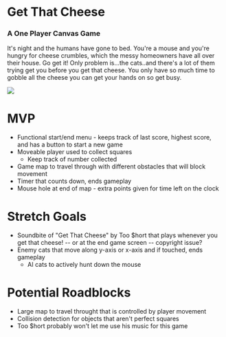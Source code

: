 # Get That Cheese
### A One Player Canvas Game

It's night and the humans have gone to bed. You're a mouse and you're hungry for cheese crumbles, which the messy homeowners have all over their house. Go get it! Only problem is...the cats..and there's a lot of them trying get you before you get that cheese. You only have so much time to gobble all the cheese you can get your hands on so get busy.

![](https://i.imgur.com/NMFtuvi.png)

# MVP
* Functional start/end menu - keeps track of last score, highest score, and has a button to start a new game
* Moveable player used to collect squares
    * Keep track of number collected
* Game map to travel through with different obstacles that will block movement
* Timer that counts down, ends gameplay
* Mouse hole at end of map - extra points given for time left on the clock

# Stretch Goals
* Soundbite of "Get That Cheese" by Too $hort that plays whenever you get that cheese! -- or at the end game screen -- copyright issue?
* Enemy cats that move along y-axis or x-axis and if touched, ends gameplay
    * AI cats to actively hunt down the mouse

# Potential Roadblocks
* Large map to travel throught that is controlled by player movement
* Collision detection for objects that aren't perfect squares
* Too $hort probably won't let me use his music for this game